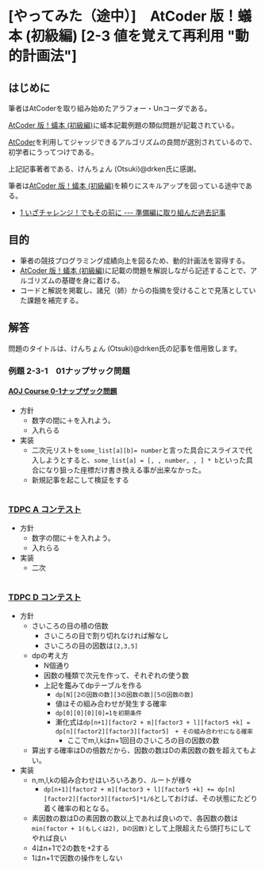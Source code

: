 # [やってみた（途中）]　AtCoder 版！蟻本 (初級編) [2-3 値を覚えて再利用 "動的計画法"]

## はじめに

筆者はAtCoderを取り組み始めたアラフォー・Unコーダである。

[AtCoder 版！蟻本 (初級編)](https://qiita.com/drken/items/e77685614f3c6bf86f44)に蟻本記載例題の類似問題が記載されている。

[AtCoder](https://atcoder.jp/?lang=ja)を利用してジャッジできるアルゴリズムの良問が選別されているので、初学者にうってつけである。

上記記事著者である、けんちょん (Otsuki)@drken氏に感謝。

筆者は[AtCoder 版！蟻本 (初級編)](https://qiita.com/drken/items/e77685614f3c6bf86f44)を頼りにスキルアップを図っている途中である。
* [1 いざチャレンジ！でもその前に --- 準備編に取り組んだ過去記事](https://qiita.com/tagtagtag/items/eaa0655d26cdcbd5202e)


## 目的

* 筆者の競技プログラミング成績向上を図るため、動的計画法を習得する。
* [AtCoder 版！蟻本 (初級編)](https://qiita.com/drken/items/e77685614f3c6bf86f44)に記載の問題を解説しながら記述することで、アルゴリズムの基礎を身に着ける。
* コードと解説を掲載し、諸兄（姉）からの指摘を受けることで見落としていた課題を補完する。

## 解答

問題のタイトルは、けんちょん (Otsuki)@drken氏の記事を借用致します。

### 例題 2-3-1　01ナップサック問題

#### [AOJ Course 0-1ナップザック問題](http://judge.u-aizu.ac.jp/onlinejudge/description.jsp?id=DPL_1_B&lang=jp)

* 方針
  * 数字の間に＋を入れよう。
  * 入れらる
* 実装
  * 二次元リストを`some_list[a][b]= number`と言った具合にスライスで代入しようとすると、`some_list[a] = [, , number, , ] * b`といった具合になり狙った座標だけ書き換える事が出来なかった。
  * 新規記事を起こして検証をする
   

```python

```

### [TDPC A コンテスト](https://atcoder.jp/contests/tdpc/tasks/tdpc_contest)

* 方針
  * 数字の間に＋を入れよう。
  * 入れらる
* 実装
  * 二次

```python

```


### [TDPC D コンテスト](https://atcoder.jp/contests/tdpc/tasks/tdpc_dice)

* 方針
  * さいころの目の積の倍数
    * さいころの目で割り切れなければ解なし
    * さいころの目の因数は`[2,3,5]`
  * dpの考え方
    * N個通り
    * 因数の種類で次元を作って、それぞれの使う数
    * 上記を鑑みてdpテーブルを作る
      * `dp[N][2の因数の数][3の因数の数][5の因数の数]`
      * 値はその組み合わせが発生する確率
      * `dp[0][0][0][0]=1を初期条件`
      * 漸化式は`dp[n+1][factor2 + m][factor3 + l][factor5 +k] = dp[n][factor2][factor3][factor5]　+ その組み合わせになる確率`
        * ここでm,l,kはn+1回目のさいころの目の因数の数
  * 算出する確率はDの倍数だから、因数の数はDの素因数の数を超えてもよい。
* 実装
  * n,m,l,kの組み合わせはいろいろあり、ルートが様々
    * `dp[n+1][factor2 + m][factor3 + l][factor5 +k] += dp[n][factor2][factor3][factor5]*1/6`としておけば、その状態にたどり着く確率の和となる。
  * 素因数の数はDの素因数の数以上であれば良いので、各因数の数は`min(factor + 1(もしくは2), Dの因数)`として上限超えたら頭打ちにしてやれば良い
  * 4はn+1で2の数を+2する
  * 1はn+1で因数の操作をしない

```python

```